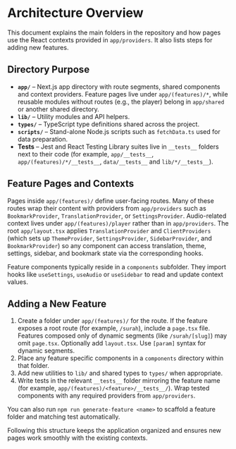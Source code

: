 # Architecture Overview

This document explains the main folders in the repository and how pages use the React contexts provided in `app/providers`. It also lists steps for adding new features.

## Directory Purpose

- **`app/`** – Next.js app directory with route segments, shared components and context providers. Feature pages live under `app/(features)/*`, while reusable modules without routes (e.g., the player) belong in `app/shared` or another shared directory.
- **`lib/`** – Utility modules and API helpers.
- **`types/`** – TypeScript type definitions shared across the project.
- **`scripts/`** – Stand-alone Node.js scripts such as `fetchData.ts` used for data preparation.
- **Tests** – Jest and React Testing Library suites live in `__tests__` folders next to their code (for example, `app/__tests__`, `app/(features)/*/__tests__`, `data/__tests__` and `lib/*/__tests__`).

## Feature Pages and Contexts

Pages inside `app/(features)/` define user-facing routes. Many of these routes wrap their content with providers from `app/providers` such as `BookmarkProvider`, `TranslationProvider`, or `SettingsProvider`. Audio-related context lives under `app/(features)/player` rather than in `app/providers`. The root `app/layout.tsx` applies `TranslationProvider` and `ClientProviders` (which sets up `ThemeProvider`, `SettingsProvider`, `SidebarProvider`, and `BookmarkProvider`) so any component can access translation, theme, settings, sidebar, and bookmark state via the corresponding hooks.

Feature components typically reside in a `components` subfolder. They import hooks like `useSettings`, `useAudio` or `useSidebar` to read and update context values.

## Adding a New Feature

1. Create a folder under `app/(features)/` for the route. If the feature exposes a root route (for example, `/surah`), include a `page.tsx` file. Features composed only of dynamic segments (like `/surah/[slug]`) may omit `page.tsx`. Optionally add `layout.tsx`. Use `[param]` syntax for dynamic segments.
2. Place any feature specific components in a `components` directory within that folder.
3. Add new utilities to `lib/` and shared types to `types/` when appropriate.
4. Write tests in the relevant `__tests__` folder mirroring the feature name (for example, `app/(features)/<feature>/__tests__/`). Wrap tested components with any required providers from `app/providers`.

You can also run `npm run generate-feature <name>` to scaffold a feature folder and matching test automatically.

Following this structure keeps the application organized and ensures new pages work smoothly with the existing contexts.
